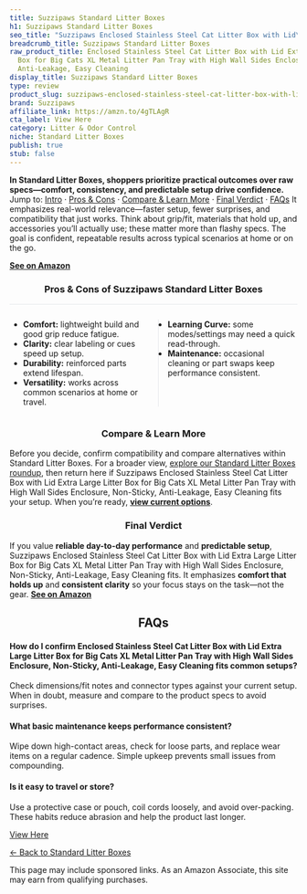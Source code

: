 ```yaml
---
title: Suzzipaws Standard Litter Boxes
h1: Suzzipaws Standard Litter Boxes
seo_title: "Suzzipaws Enclosed Stainless Steel Cat Litter Box with Lid\u2026"
breadcrumb_title: Suzzipaws Standard Litter Boxes
raw_product_title: Enclosed Stainless Steel Cat Litter Box with Lid Extra Large Litter
  Box for Big Cats XL Metal Litter Pan Tray with High Wall Sides Enclosure, Non-Sticky,
  Anti-Leakage, Easy Cleaning
display_title: Suzzipaws Standard Litter Boxes
type: review
product_slug: suzzipaws-enclosed-stainless-steel-cat-litter-box-with-lid-extra-large-f92be285
brand: Suzzipaws
affiliate_link: https://amzn.to/4gTLAgR
cta_label: View Here
category: Litter & Odor Control
niche: Standard Litter Boxes
publish: true
stub: false
---
```


<div id="intro" class="full-width"><p><strong>In Standard Litter Boxes, shoppers prioritize practical outcomes over raw specs&mdash;comfort, consistency, and predictable setup drive confidence.</strong> Jump to: <a href="#intro">Intro</a> · <a href="#pros-cons">Pros &amp; Cons</a> · <a href="#compare-more">Compare &amp; Learn More</a> · <a href="#verdict">Final Verdict</a> · <a href="#faqs">FAQs</a> It emphasizes real-world relevance&mdash;faster setup, fewer surprises, and compatibility that just works. Think about grip/fit, materials that hold up, and accessories you’ll actually use; these matter more than flashy specs. The goal is confident, repeatable results across typical scenarios at home or on the go.</p><p><a href="https://amzn.to/4gTLAgR" rel="nofollow sponsored noopener" target="_blank"><strong>See on Amazon</strong></a></p></div>
<h3 id="pros-cons" style="text-align:center;">Pros &amp; Cons of Suzzipaws Standard Litter Boxes</h3>
<div class="pc-grid" style="display:grid;grid-template-columns:1fr 1fr;gap:16px;border-top:1px solid #e5e7eb;padding-top:12px;">
  <ul>
    <li><strong>Comfort:</strong> lightweight build and good grip reduce fatigue.</li>
    <li><strong>Clarity:</strong> clear labeling or cues speed up setup.</li>
    <li><strong>Durability:</strong> reinforced parts extend lifespan.</li>
    <li><strong>Versatility:</strong> works across common scenarios at home or travel.</li>
  </ul>
  <ul style="border-left:1px solid #e5e7eb;padding-left:16px;">
    <li><strong>Learning Curve:</strong> some modes/settings may need a quick read-through.</li>
    <li><strong>Maintenance:</strong> occasional cleaning or part swaps keep performance consistent.</li>
  </ul>
</div>


<h3 id="compare-more" style="text-align:center;">Compare &amp; Learn More</h3>
<p>Before you decide, confirm compatibility and compare alternatives within Standard Litter Boxes. For a broader view, <a href="#">explore our Standard Litter Boxes roundup</a>, then return here if Suzzipaws Enclosed Stainless Steel Cat Litter Box with Lid Extra Large Litter Box for Big Cats XL Metal Litter Pan Tray with High Wall Sides Enclosure, Non-Sticky, Anti-Leakage, Easy Cleaning fits your setup. When you’re ready, <a href="https://amzn.to/4gTLAgR" rel="nofollow sponsored noopener" target="_blank"><strong>view current options</strong></a>.</p>

<h3 id="verdict" style="text-align:center;">Final Verdict</h3>
<p>If you value <strong>reliable day-to-day performance</strong> and <strong>predictable setup</strong>, Suzzipaws Enclosed Stainless Steel Cat Litter Box with Lid Extra Large Litter Box for Big Cats XL Metal Litter Pan Tray with High Wall Sides Enclosure, Non-Sticky, Anti-Leakage, Easy Cleaning fits. It emphasizes <strong>comfort that holds up</strong> and <strong>consistent clarity</strong> so your focus stays on the task&mdash;not the gear. <a href="https://amzn.to/4gTLAgR" rel="nofollow sponsored noopener" target="_blank"><strong>See on Amazon</strong></a></p>

<h2 id="faqs" style="text-align:center;">FAQs</h2>
<h4><strong>How do I confirm Enclosed Stainless Steel Cat Litter Box with Lid Extra Large Litter Box for Big Cats XL Metal Litter Pan Tray with High Wall Sides Enclosure, Non-Sticky, Anti-Leakage, Easy Cleaning fits common setups?</strong></h4>
<p>Check dimensions/fit notes and connector types against your current setup. When in doubt, measure and compare to the product specs to avoid surprises.</p>
<h4><strong>What basic maintenance keeps performance consistent?</strong></h4>
<p>Wipe down high-contact areas, check for loose parts, and replace wear items on a regular cadence. Simple upkeep prevents small issues from compounding.</p>
<h4><strong>Is it easy to travel or store?</strong></h4>
<p>Use a protective case or pouch, coil cords loosely, and avoid over-packing. These habits reduce abrasion and help the product last longer.</p>

<p><a class="btn" href="https://amzn.to/4gTLAgR" target="_blank" rel="nofollow sponsored noopener">View Here</a></p>
<p><a href="/roundups/litter-odor-control/standard-litter-boxes/">← Back to Standard Litter Boxes</a></p>
<aside class="disclosure">This page may include sponsored links. As an Amazon Associate, this site may earn from qualifying purchases.</aside>
